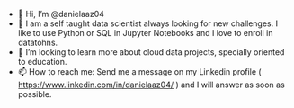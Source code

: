 - 👋 Hi, I’m @danielaaz04
- 👀 I am a self taught data scientist always looking for new challenges. I like to use Python or SQL in Jupyter Notebooks and I love to enroll in datatohns. 
- 💞️ I’m looking to learn more about cloud data projects, specially oriented to education.
- 📫 How to reach me: Send me a message on my Linkedin profile ( https://www.linkedin.com/in/danielaaz04/ ) and I will answer as soon as possible.

<!---
danielaaz04/danielaaz04 is a ✨ special ✨ repository because its `README.md` (this file) appears on your GitHub profile.
You can click the Preview link to take a look at your changes.
--->
